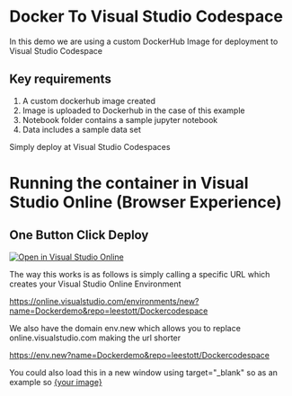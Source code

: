 # Docker To Visual Studio Codespace

In this demo we are using a custom DockerHub Image for deployment to Visual Studio Codespace

## Key requirements ## 

1. A custom dockerhub image created 
2. Image is uploaded to Dockerhub in the case of this example
3. Notebook folder contains a sample jupyter notebook
4. Data includes a sample data set 

Simply deploy at Visual Studio Codespaces

# Running the container in Visual Studio Online (Browser Experience)

## One Button Click Deploy

[![Open in Visual Studio Online](https://img.shields.io/endpoint?style=social&url=https%3A%2F%2Faka.ms%2Fvso-badge)](https://online.visualstudio.com/environments/new?name=Dockerdemo&repo=leestott/Dockercodespace)

The way this works is as follows is simply calling a specific URL which creates your Visual Studio Online Environment

https://online.visualstudio.com/environments/new?name=Dockerdemo&repo=leestott/Dockercodespace

We also have the domain env.new which allows you to replace online.visualstudio.com making the url shorter

https://env.new?name=Dockerdemo&repo=leestott/Dockercodespace

You could also load this in a new window using target="_blank" so as an example so <a href="https://new.env?name=..." target="_blank">{your image}</a>
